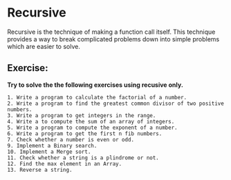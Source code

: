 # Recursive

Recursive is the technique of making a function call itself. This technique provides a way to break complicated problems down into simple problems which are easier to solve.

## Exercise:

**Try to solve the the following exercises using recusive only.**

```
1. Write a program to calculate the factorial of a number.
2. Write a program to find the greatest common divisor of two positive numbers.
3. Write a program to get integers in the range.
4. Write a to compute the sum of an array of integers.
5. Write a program to compute the exponent of a number.
6. Write a program to get the first n fib numbers.
7. Check whether a number is even or odd.
9. Implement a Binary search.
10. Implement a Merge sort.
11. Check whether a string is a plindrome or not.
12. Find the max element in an Array.
13. Reverse a string.
```

